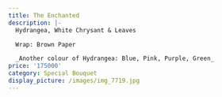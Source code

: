 ```yaml
---
title: The Enchanted
description: |-
  Hydrangea, White Chrysant & Leaves

  Wrap: Brown Paper

  _Another colour of Hydrangea: Blue, Pink, Purple, Green_
price: '175000'
category: Special Bouquet
display_picture: /images/img_7719.jpg
---
```



